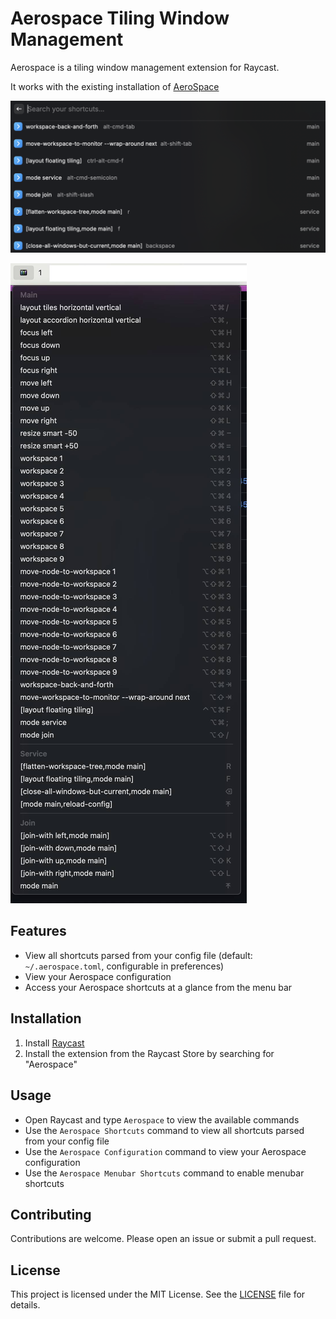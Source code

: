# Aerospace Tiling Window Management

Aerospace is a tiling window management extension for Raycast.

It works with the existing installation of [AeroSpace](https://github.com/nikitabobko/AeroSpace)

![shortcuts](./media/shortcuts.png)

![menubar](./media/menubar.jpg)

## Features

- View all shortcuts parsed from your config file (default: `~/.aerospace.toml`, configurable in preferences)
- View your Aerospace configuration
- Access your Aerospace shortcuts at a glance from the menu bar

## Installation

1. Install [Raycast](https://raycast.com)
2. Install the extension from the Raycast Store by searching for "Aerospace"

## Usage

- Open Raycast and type `Aerospace` to view the available commands
- Use the `Aerospace Shortcuts` command to view all shortcuts parsed from your config file
- Use the `Aerospace Configuration` command to view your Aerospace configuration
- Use the `Aerospace Menubar Shortcuts` command to enable menubar shortcuts

## Contributing

Contributions are welcome. Please open an issue or submit a pull request.

## License

This project is licensed under the MIT License. See the [LICENSE](LICENSE) file for details.
